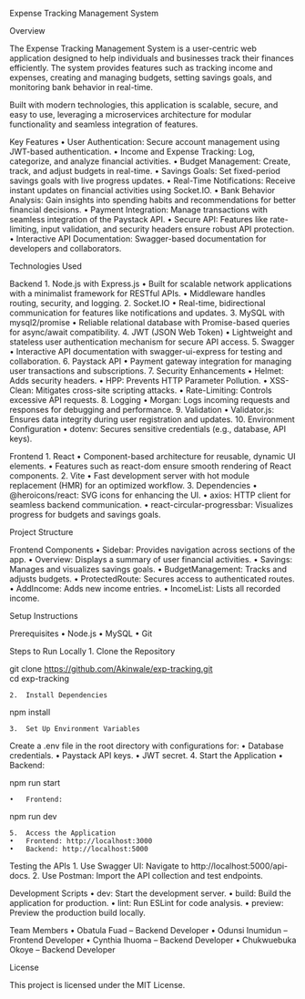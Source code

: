 Expense Tracking Management System

Overview


The Expense Tracking Management System is a user-centric web application designed to help individuals and businesses track their finances efficiently. The system provides features such as tracking income and expenses, creating and managing budgets, setting savings goals, and monitoring bank behavior in real-time.

Built with modern technologies, this application is scalable, secure, and easy to use, leveraging a microservices architecture for modular functionality and seamless integration of features.

Key Features
	•	User Authentication: Secure account management using JWT-based authentication.
	•	Income and Expense Tracking: Log, categorize, and analyze financial activities.
	•	Budget Management: Create, track, and adjust budgets in real-time.
	•	Savings Goals: Set fixed-period savings goals with live progress updates.
	•	Real-Time Notifications: Receive instant updates on financial activities using Socket.IO.
	•	Bank Behavior Analysis: Gain insights into spending habits and recommendations for better financial decisions.
	•	Payment Integration: Manage transactions with seamless integration of the Paystack API.
	•	Secure API: Features like rate-limiting, input validation, and security headers ensure robust API protection.
	•	Interactive API Documentation: Swagger-based documentation for developers and collaborators.

Technologies Used

Backend
	1.	Node.js with Express.js
	•	Built for scalable network applications with a minimalist framework for RESTful APIs.
	•	Middleware handles routing, security, and logging.
	2.	Socket.IO
	•	Real-time, bidirectional communication for features like notifications and updates.
	3.	MySQL with mysql2/promise
	•	Reliable relational database with Promise-based queries for async/await compatibility.
	4.	JWT (JSON Web Token)
	•	Lightweight and stateless user authentication mechanism for secure API access.
	5.	Swagger
	•	Interactive API documentation with swagger-ui-express for testing and collaboration.
	6.	Paystack API
	•	Payment gateway integration for managing user transactions and subscriptions.
	7.	Security Enhancements
	•	Helmet: Adds security headers.
	•	HPP: Prevents HTTP Parameter Pollution.
	•	XSS-Clean: Mitigates cross-site scripting attacks.
	•	Rate-Limiting: Controls excessive API requests.
	8.	Logging
	•	Morgan: Logs incoming requests and responses for debugging and performance.
	9.	Validation
	•	Validator.js: Ensures data integrity during user registration and updates.
	10.	Environment Configuration
	•	dotenv: Secures sensitive credentials (e.g., database, API keys).

Frontend
	1.	React
	•	Component-based architecture for reusable, dynamic UI elements.
	•	Features such as react-dom ensure smooth rendering of React components.
	2.	Vite
	•	Fast development server with hot module replacement (HMR) for an optimized workflow.
	3.	Dependencies
	•	@heroicons/react: SVG icons for enhancing the UI.
	•	axios: HTTP client for seamless backend communication.
	•	react-circular-progressbar: Visualizes progress for budgets and savings goals.

Project Structure

Frontend Components
	•	Sidebar: Provides navigation across sections of the app.
	•	Overview: Displays a summary of user financial activities.
	•	Savings: Manages and visualizes savings goals.
	•	BudgetManagement: Tracks and adjusts budgets.
	•	ProtectedRoute: Secures access to authenticated routes.
	•	AddIncome: Adds new income entries.
	•	IncomeList: Lists all recorded income.

Setup Instructions

Prerequisites
	•	Node.js
	•	MySQL
	•	Git

Steps to Run Locally
	1.	Clone the Repository

git clone https://github.com/Akinwale/exp-tracking.git  
cd exp-tracking  


	2.	Install Dependencies

npm install  


	3.	Set Up Environment Variables
Create a .env file in the root directory with configurations for:
	•	Database credentials.
	•	Paystack API keys.
	•	JWT secret.
	4.	Start the Application
	•	Backend:

npm run start  


	•	Frontend:

npm run dev  


	5.	Access the Application
	•	Frontend: http://localhost:3000
	•	Backend: http://localhost:5000

Testing the APIs
	1.	Use Swagger UI: Navigate to http://localhost:5000/api-docs.
	2.	Use Postman: Import the API collection and test endpoints.

Development Scripts
	•	dev: Start the development server.
	•	build: Build the application for production.
	•	lint: Run ESLint for code analysis.
	•	preview: Preview the production build locally.

Team Members
	•	Obatula Fuad – Backend Developer
	•	Odunsi Inumidun – Frontend Developer
	•	Cynthia Ihuoma – Backend Developer
	•	Chukwuebuka Okoye – Backend Developer

License

This project is licensed under the MIT License.
